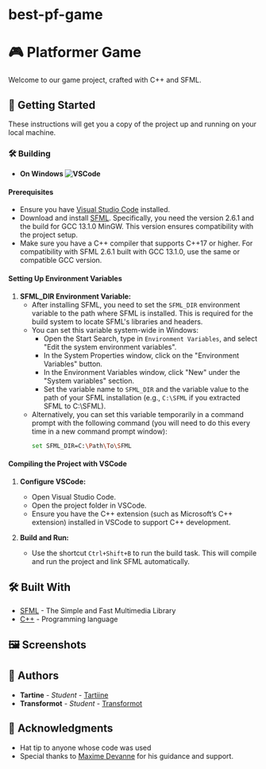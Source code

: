 # best-pf-game

# 🎮 Platformer Game

Welcome to our game project, crafted with C++ and SFML.

## 🚀 Getting Started

These instructions will get you a copy of the project up and running on your local machine.

### 🛠️ Building

- **On Windows ![VSCode](https://img.shields.io/badge/IDE-VSCode-blue.svg)**


#### Prerequisites
- Ensure you have [Visual Studio Code](https://code.visualstudio.com/) installed.
- Download and install [SFML](https://www.sfml-dev.org/download/sfml/2.6.1/). Specifically, you need the version 2.6.1 and the build for GCC 13.1.0 MinGW. This version ensures compatibility with the project setup.
- Make sure you have a C++ compiler that supports C++17 or higher. For compatibility with SFML 2.6.1 built with GCC 13.1.0, use the same or compatible GCC version.

#### Setting Up Environment Variables
1. **SFML_DIR Environment Variable:**
   - After installing SFML, you need to set the `SFML_DIR` environment variable to the path where SFML is installed. This is required for the build system to locate SFML's libraries and headers.
   - You can set this variable system-wide in Windows:
     - Open the Start Search, type in `Environment Variables`, and select "Edit the system environment variables".
     - In the System Properties window, click on the "Environment Variables" button.
     - In the Environment Variables window, click "New" under the "System variables" section.
     - Set the variable name to `SFML_DIR` and the variable value to the path of your SFML installation (e.g., `C:\SFML` if you extracted SFML to C:\SFML).
   - Alternatively, you can set this variable temporarily in a command prompt with the following command (you will need to do this every time in a new command prompt window):
     ```bash
     set SFML_DIR=C:\Path\To\SFML
     ```

#### Compiling the Project with VSCode
1. **Configure VSCode:**
   - Open Visual Studio Code.
   - Open the project folder in VSCode.
   - Ensure you have the C++ extension (such as Microsoft’s C++ extension) installed in VSCode to support C++ development.

2. **Build and Run:**
   - Use the shortcut `Ctrl+Shift+B` to run the build task. This will compile and run the project and link SFML automatically.

## 🛠️ Built With

- [SFML](https://www.sfml-dev.org/) - The Simple and Fast Multimedia Library
- [C++](https://en.cppreference.com/w/) - Programming language


## 🖼️ Screenshots

## 📖 Authors

- **Tartine** - *Student* - [Tartiine](https://github.com/tartiine)
- **Transformot** - *Student* - [Transformot](https://github.com/transformot)

## 🎉 Acknowledgments

- Hat tip to anyone whose code was used
- Special thanks to [Maxime Devanne](https://github.com/maxwell1503) for his guidance and support.
